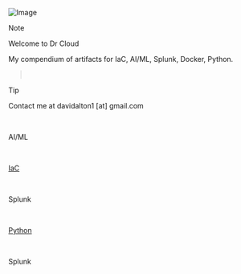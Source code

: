 ![Image](https://github.com/user-attachments/assets/c410e534-501d-445c-b053-f4c7a9d9995c)

> [!NOTE]
Welcome to Dr Cloud<p>
My compendium of artifacts for IaC, AI/ML, Splunk, Docker, Python.
> <br/>

> [!TIP]
> Contact me at davidalton1 [at] gmail.com
<br/>

AI/ML

<br/>

[IaC](https://github.com/DrCloudSecurity/DrCloud/tree/main/IaC)

<br/>

Splunk

<br/>

[Python](https://github.com/DrCloudSecurity/DrCloud/tree/main/python)

<br/>

Splunk
<br/>
